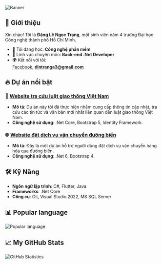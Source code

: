 
![Banner](https://avatars.githubusercontent.com/u/94982666?v=4)

## 📝 Giới thiệu
Xin chào! Tôi là **Đặng Lê Ngọc Trạng**, một sinh viên năm 4 trường Đại học Công nghệ thành phố Hồ Chí Minh.  
- 🌱 Tôi đang học: **Công nghệ phần mềm**  
- 💬 Lĩnh vực chuyên môn: **Back-end .Net Developer**  
- 🌍 Kết nối với tôi:  
  [Facebook](https://www.facebook.com/profile.php?id=100015213436330), **dlntranga3@gmail.com**

## 🔥 Dự án nổi bật

### 📱 [Website tra cứu luật giao thông Việt Nam](https://gitlab.com/trang999/webtracuuluatgiaothong.git)
- **Mô tả**: Dự án này tôi đã thực hiện nhằm cung cấp thông tin cập nhật, tra cứu các tin tức và văn bản mới nhất liên quan đến luật giao thông Việt Nam.  
- **Công nghệ sử dụng**: .Net Core, Bootstrap 5, Identity Framework.

### 🌐 [Website đặt dịch vụ vận chuyển đường biển](https://gitlab.com/sieu3213/logisticswebsite_webprogramingproject2.git)
- **Mô tả**: Đây là một dự án hỗ trợ người dùng đặt dịch vụ vận chuyển hàng hóa qua đường biển.  
- **Công nghệ sử dụng**: .Net 6, Bootstrap 4.

## 🛠️ Kỹ Năng
- **Ngôn ngữ lập trình**: C#, Flutter, Java
- **Frameworks**: .Net Core  
- **Công cụ**: Git, Visual Studio 2022, MS SQL Server
 ## 📊 Popular language 
![Popular language](https://github-readme-stats.vercel.app/api/top-langs/?username=tsdevtool&layout=compact&theme=radical)
## 📈 My GitHub Stats
  ![GitHub Statistics](https://github-readme-stats.vercel.app/api?username=ngoctrang2010&show_icons=true&theme=radical)


